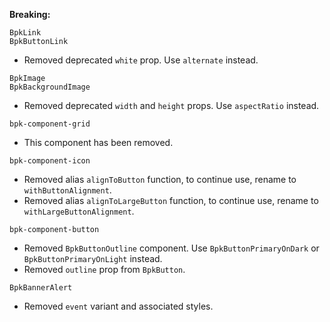 **Breaking:**

`BpkLink`<br />
`BpkButtonLink`
  - Removed deprecated `white` prop. Use `alternate` instead.
 
`BpkImage`<br />
`BpkBackgroundImage`
  - Removed deprecated `width` and `height` props. Use `aspectRatio` instead.

`bpk-component-grid`
  - This component has been removed.

`bpk-component-icon`
  - Removed alias `alignToButton` function, to continue use, rename to `withButtonAlignment`.
  - Removed alias `alignToLargeButton` function, to continue use, rename to `withLargeButtonAlignment`.

`bpk-component-button`
  - Removed `BpkButtonOutline` component. Use `BpkButtonPrimaryOnDark` or `BpkButtonPrimaryOnLight` instead.
  - Removed `outline` prop from `BpkButton`.

`BpkBannerAlert`
  - Removed `event` variant and associated styles.